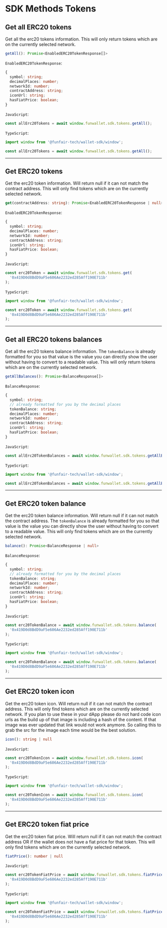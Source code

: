 # SDK Methods Tokens

## Get all ERC20 tokens

Get all the erc20 tokens information. This will only return tokens which are on the currently selected network.

```ts
getAll(): Promise<EnabledERC20TokenResponse[]>
```

`EnabledERC20TokenResponse`:

```ts
{
  symbol: string;
  decimalPlaces: number;
  networkId: number;
  contractAddress: string;
  iconUrl: string;
  hasFiatPrice: boolean;
}
```

`JavaScript`:

```js
const allErc20Tokens = await window.funwallet.sdk.tokens.getAll();
```

`TypeScript`:

```ts
import window from '@funfair-tech/wallet-sdk/window';

const allErc20Tokens = await window.funwallet.sdk.tokens.getAll();
```

---

## Get ERC20 tokens

Get the erc20 token information. Will return null if it can not match the contract address. This will only find tokens which are on the currently selected network.

```ts
get(contractAddress: string): Promise<EnabledERC20TokenResponse | null>
```

`EnabledERC20TokenResponse`:

```ts
{
  symbol: string;
  decimalPlaces: number;
  networkId: number;
  contractAddress: string;
  iconUrl: string;
  hasFiatPrice: boolean;
}
```

`JavaScript`:

```js
const erc20Token = await window.funwallet.sdk.tokens.get(
  '0x419D0d8BdD9aF5e606Ae2232ed285Aff190E711b'
);
```

`TypeScript`:

```ts
import window from '@funfair-tech/wallet-sdk/window';

const erc20Token = await window.funwallet.sdk.tokens.get(
  '0x419D0d8BdD9aF5e606Ae2232ed285Aff190E711b'
);
```

---

## Get all ERC20 tokens balances

Get all the erc20 tokens balance information. The `tokenBalance` is already formatted for you so that value is the value you can directly show the user without having to convert to a readable value. This will only return tokens which are on the currently selected network.

```ts
getAllBalances(): Promise<BalanceResponse[]>
```

`BalanceResponse`:

```ts
{
  symbol: string;
  // already formatted for you by the decimal places
  tokenBalance: string;
  decimalPlaces: number;
  networkId: number;
  contractAddress: string;
  iconUrl: string;
  hasFiatPrice: boolean;
}
```

`JavaScript`:

```js
const allErc20TokenBalances = await window.funwallet.sdk.tokens.getAllBalances();
```

`TypeScript`:

```ts
import window from '@funfair-tech/wallet-sdk/window';

const allErc20TokenBalances = await window.funwallet.sdk.tokens.getAllBalances();
```

---

## Get ERC20 token balance

Get the erc20 token balance information. Will return null if it can not match the contract address. The `tokenBalance` is already formatted for you so that value is the value you can directly show the user without having to convert to a readable value. This will only find tokens which are on the currently selected network.

```ts
balance(): Promise<BalanceResponse | null>
```

`BalanceResponse`:

```ts
{
  symbol: string;
  // already formatted for you by the decimal places
  tokenBalance: string;
  decimalPlaces: number;
  networkId: number;
  contractAddress: string;
  iconUrl: string;
  hasFiatPrice: boolean;
}
```

`JavaScript`:

```js
const erc20TokenBalance = await window.funwallet.sdk.tokens.balance(
  '0x419D0d8BdD9aF5e606Ae2232ed285Aff190E711b'
);
```

`TypeScript`:

```ts
import window from '@funfair-tech/wallet-sdk/window';

const erc20TokenBalance = await window.funwallet.sdk.tokens.balance(
  '0x419D0d8BdD9aF5e606Ae2232ed285Aff190E711b'
);
```

---

## Get ERC20 token icon

Get the erc20 token icon. Will return null if it can not match the contract address. This will only find tokens which are on the currently selected network. If you plan to use these in your dApp please do not hard code icon urls as the build up of that image is including a hash of the content. If that image was ever updated that link would not work anymore. So calling this to grab the src for the image each time would be the best solution.

```ts
icon(): string | null
```

`JavaScript`:

```js
const erc20TokenIcon = await window.funwallet.sdk.tokens.icon(
  '0x419D0d8BdD9aF5e606Ae2232ed285Aff190E711b'
);
```

`TypeScript`:

```ts
import window from '@funfair-tech/wallet-sdk/window';

const erc20TokenIcon = await window.funwallet.sdk.tokens.icon(
  '0x419D0d8BdD9aF5e606Ae2232ed285Aff190E711b'
);
```

---

## Get ERC20 token fiat price

Get the erc20 token fiat price. Will return null if it can not match the contract address OR if the wallet does not have a fiat price for that token. This will only find tokens which are on the currently selected network.

```ts
fiatPrice(): number | null
```

`JavaScript`:

```js
const erc20TokenFiatPrice = await window.funwallet.sdk.tokens.fiatPrice(
  '0x419D0d8BdD9aF5e606Ae2232ed285Aff190E711b'
);
```

`TypeScript`:

```ts
import window from '@funfair-tech/wallet-sdk/window';

const erc20TokenFiatPrice = await window.funwallet.sdk.tokens.fiatPrice(
  '0x419D0d8BdD9aF5e606Ae2232ed285Aff190E711b'
);
```
